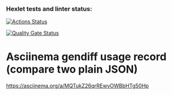 ### Hexlet tests and linter status:
[![Actions Status](https://github.com/irinata/fullstack-javascript-project-46/actions/workflows/hexlet-check.yml/badge.svg)](https://github.com/irinata/fullstack-javascript-project-46/actions)

[![Quality Gate Status](https://sonarcloud.io/api/project_badges/measure?project=irinata_fullstack-javascript-project-46&metric=alert_status)](https://sonarcloud.io/summary/new_code?id=irinata_fullstack-javascript-project-46)

# Asciinema gendiff usage record (compare two plain JSON)
https://asciinema.org/a/MQTukZ26qrREwvOWBbHTg50Hp
